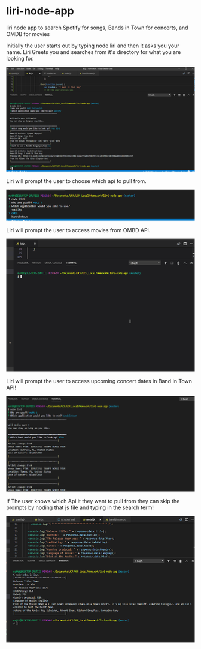 # liri-node-app
liri node app to search Spotify for songs, Bands in Town for concerts, and OMDB for movies

Initially the user starts out by typing node liri and then it asks you your name.
Liri Greets you and searches from it's directory for what you are looking for.

![screenshot1](images/ScreenShot1.PNG?raw=true "screenshot1")

Liri will prompt the user to choose which api to pull from. 

![screenshot2](images/ScreenShot2.PNG?raw=true "screenshot2")

Liri will prompt the user to access movies from OMBD API.

![lirigif3](images/lirigif3.gif?raw=true "lirigif3")

Liri will prompt the user to access upcoming concert dates in Band In Town API!

![screenshot4](images/ScreenShot4.PNG?raw=true "screenshot4")

If The user knows which Api it they want to pull from they can skip the prompts by noding that js file and typing in the search term!

![screenshot5](images/ScreenShot5.PNG?raw=true "screenshot5")
